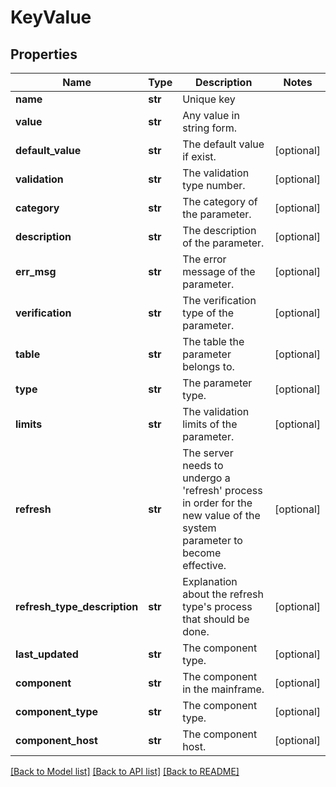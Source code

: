 # KeyValue

## Properties
Name | Type | Description | Notes
------------ | ------------- | ------------- | -------------
**name** | **str** | Unique key | 
**value** | **str** | Any value in string form. | 
**default_value** | **str** | The default value if exist. | [optional] 
**validation** | **str** | The validation type number. | [optional] 
**category** | **str** | The category of the parameter. | [optional] 
**description** | **str** | The description of the parameter. | [optional] 
**err_msg** | **str** | The error message of the parameter. | [optional] 
**verification** | **str** | The verification type of the parameter. | [optional] 
**table** | **str** | The table the parameter belongs to. | [optional] 
**type** | **str** | The parameter type. | [optional] 
**limits** | **str** | The validation limits of the parameter. | [optional] 
**refresh** | **str** | The server needs to undergo a &#x27;refresh&#x27; process in order for the new value of the system parameter to become effective. | [optional] 
**refresh_type_description** | **str** | Explanation about the refresh type&#x27;s process that should be done. | [optional] 
**last_updated** | **str** | The component type. | [optional] 
**component** | **str** | The component in the mainframe. | [optional] 
**component_type** | **str** | The component type. | [optional] 
**component_host** | **str** | The component host. | [optional] 

[[Back to Model list]](../README.md#documentation-for-models) [[Back to API list]](../README.md#documentation-for-api-endpoints) [[Back to README]](../README.md)

